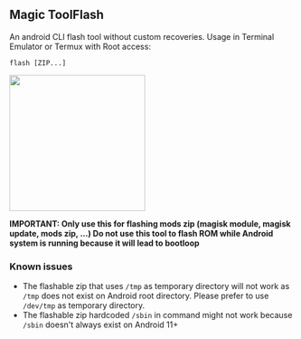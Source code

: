 ## Magic ToolFlash

An android CLI flash tool without custom recoveries. Usage in Terminal Emulator or Termux with Root access: 
```
flash [ZIP...]
```

<img src="https://github.com/HuskyDG/huskydg.github.io/raw/main/img/Screenshot_20220411-162531_Terminal_Emulator.png" width="240px"/>

**IMPORTANT: Only use this for flashing mods zip (magisk module, magisk update, mods zip, ...) Do not use this tool to flash ROM while Android system is running because it will lead to bootloop**

### Known issues

- The flashable zip that uses `/tmp` as temporary directory will not work as `/tmp` does not exist on Android root directory. Please prefer to use `/dev/tmp` as temporary directory.
- The flashable zip hardcoded `/sbin` in command might not work because `/sbin` doesn't always exist on Android 11+ 
